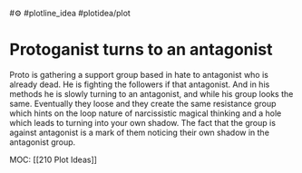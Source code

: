 
#⚙️
#plotline_idea #plotidea/plot

# Protoganist turns to an antagonist
Proto is gathering a support group based in hate to antagonist who is already dead. He is fighting the followers if that antagonist. And in his methods he is slowly turning to an antagonist, and while his group looks the same. Eventually they loose and they create the same resistance group which hints on the loop nature of narcissistic magical thinking and a hole which leads to turning into your own shadow.
The fact that the group is against antagonist is a mark of them noticing their own shadow in the antagonist group.


MOC: [[210 Plot Ideas]]